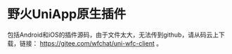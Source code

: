# 野火UniApp原生插件
包括Android和iOS的插件源码，由于文件太大，无法传到github，请从码云上下载，链接： https://gitee.com/wfchat/uni-wfc-client 。
